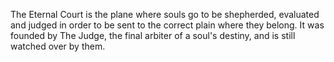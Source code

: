 The Eternal Court is the plane where souls go to be shepherded, evaluated and judged in order to be sent to the correct plain where they belong. It was founded by The Judge, the final arbiter of a soul's destiny, and is still watched over by them.
